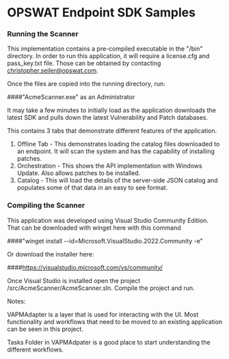 # OPSWAT Endpoint SDK Samples


### Running the Scanner
This implementation contains a pre-compiled executable in the "/bin" directory.  In order to run this application, it will require a license.cfg and pass_key.txt file.  Those can be obtained by contacting christopher.seiler@opswat.com.

Once the files are copied into the running directory, run: 

####"AcmeScanner.exe" as an Administrator  

It may take a few minutes to initially load as the application downloads the latest SDK and pulls down the latest Vulnerability  and Patch databases.

This contains 3 tabs that demonstrate different features of the application.  

1.  Offline Tab - This demonstrates loading the catalog files downloaded to an endpoint.  It will scan the system and has the capability of installing patches.
2.  Orchestration - This shows the API implementation with Windows Update.  Also allows patches to be installed.
3.  Catalog - This will load the details of the server-side JSON catalog and populates some of that data in an easy to see format.

### Compiling the Scanner
This application was developed using Visual Studio Community Edition.  That can be downloaded with winget here with this command 

####"winget install --id=Microsoft.VisualStudio.2022.Community  -e"  

Or download the installer here:

####https://visualstudio.microsoft.com/vs/community/

Once Visual Studio is installed open the project /src/AcmeScanner/AcmeScanner.sln.  Compile the project and run.

Notes:

VAPMAdapter is a layer that is used for interacting with the UI.  Most functionality and workflows that need to be moved to an existing application can be seen in this project.

Tasks Folder in VAPMAdpater is a good place to start understanding the different workflows.

